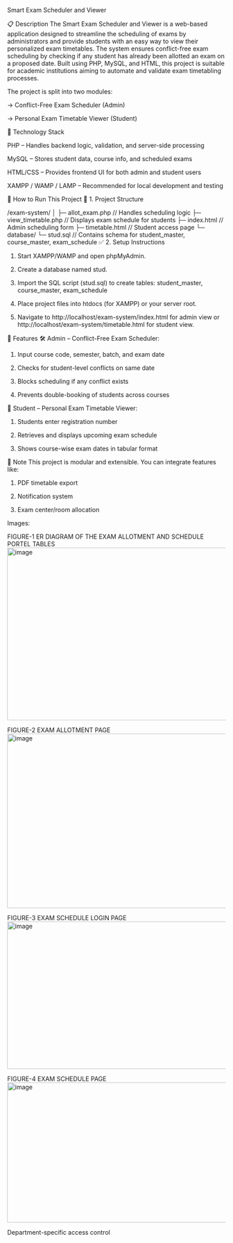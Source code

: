 Smart Exam Scheduler and Viewer

📋 Description
The Smart Exam Scheduler and Viewer is a web-based application designed to streamline the scheduling of exams by administrators and provide students with an easy way to view their personalized exam timetables. The system ensures conflict-free exam scheduling by checking if any student has already been allotted an exam on a proposed date. Built using PHP, MySQL, and HTML, this project is suitable for academic institutions aiming to automate and validate exam timetabling processes.

The project is split into two modules:

-> Conflict-Free Exam Scheduler (Admin)

-> Personal Exam Timetable Viewer (Student)

🧰 Technology Stack

PHP – Handles backend logic, validation, and server-side processing

MySQL – Stores student data, course info, and scheduled exams

HTML/CSS – Provides frontend UI for both admin and student users

XAMPP / WAMP / LAMP – Recommended for local development and testing

🚀 How to Run This Project
📁 1. Project Structure

/exam-system/
│
├─ allot_exam.php              // Handles scheduling logic
├─ view_timetable.php          // Displays exam schedule for students
├─ index.html                  // Admin scheduling form
├─ timetable.html              // Student access page
└─ database/
   └─ stud.sql                 // Contains schema for student_master, course_master, exam_schedule
✅ 2. Setup Instructions
1. Start XAMPP/WAMP and open phpMyAdmin.

2. Create a database named stud.

3. Import the SQL script (stud.sql) to create tables:
student_master, course_master, exam_schedule

4. Place project files into htdocs (for XAMPP) or your server root.

5. Navigate to http://localhost/exam-system/index.html for admin view
or http://localhost/exam-system/timetable.html for student view.

🧪 Features
🛠️ Admin – Conflict-Free Exam Scheduler:
1. Input course code, semester, batch, and exam date

2. Checks for student-level conflicts on same date

3. Blocks scheduling if any conflict exists

4. Prevents double-booking of students across courses

📅 Student – Personal Exam Timetable Viewer:
1. Students enter registration number

2. Retrieves and displays upcoming exam schedule

3. Shows course-wise exam dates in tabular format

📌 Note
This project is modular and extensible. You can integrate features like:

1. PDF timetable export

2. Notification system

3. Exam center/room allocation

Images:

FIGURE-1 ER DIAGRAM OF THE EXAM ALLOTMENT AND SCHEDULE PORTEL TABLES
<img width="692" height="398" alt="image" src="https://github.com/user-attachments/assets/29426d93-30ed-4442-8da0-ffef1503ddeb" />

FIGURE-2 EXAM ALLOTMENT PAGE
<img width="692" height="402" alt="image" src="https://github.com/user-attachments/assets/18d10190-645e-4c16-acdc-a5fddf3a4cd7" />

FIGURE-3 EXAM SCHEDULE LOGIN PAGE
<img width="692" height="340" alt="image" src="https://github.com/user-attachments/assets/c66c7efe-874a-4e5a-91ba-e4389bba32ed" />

FIGURE-4 EXAM SCHEDULE PAGE
<img width="692" height="323" alt="image" src="https://github.com/user-attachments/assets/be85f408-0171-4cf7-b5dd-ac9a93a116d8" />



Department-specific access control
